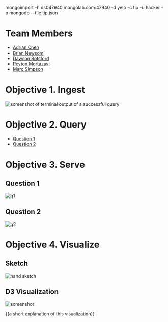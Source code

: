 mongoimport -h ds047940.mongolab.com:47940 -d yelp -c tip -u hacker -p mongodb --file tip.json

# Team Members

* [Adrian Chen](https://github.com/adrian-chen)
* [Brian Newsom](https://github.com/BrianNewsom)
* [Dawson Botsford](https://github.com/dawsonbotsford)
* [Peyton Mortazavi](https://github.com/peymanmortazavi)
* [Marc Simpson](https://github.com/marsi8397)

# Objective 1. Ingest

![screenshot of terminal output of a successful query](screenshot.png?raw=true) 

# Objective 2. Query

* [Question 1](link-to-an-issue)
* [Question 2](link-to-an-issue)

# Objective 3. Serve

## Question 1

![q1](screenshot.png?raw=true)


## Question 2

![q2](screenshot.png?raw=true) 

# Objective 4. Visualize

## Sketch

![hand sketch](photo.png?raw=true) 

## D3 Visualization

![screenshot](screenshot.png?raw=true)

{{a short explanation of this visualization}}
